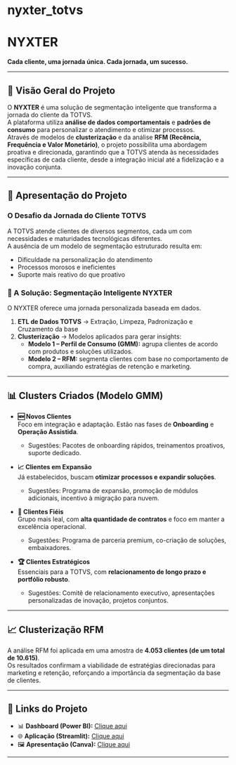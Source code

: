 # nyxter_totvs

# NYXTER  
**Cada cliente, uma jornada única. Cada jornada, um sucesso.**  

---

## 📖 Visão Geral do Projeto  
O **NYXTER** é uma solução de segmentação inteligente que transforma a jornada do cliente da TOTVS.  
A plataforma utiliza **análise de dados comportamentais** e **padrões de consumo** para personalizar o atendimento e otimizar processos.  
Através de modelos de **clusterização** e da análise **RFM (Recência, Frequência e Valor Monetário)**, o projeto possibilita uma abordagem proativa e direcionada, garantindo que a TOTVS atenda às necessidades específicas de cada cliente, desde a integração inicial até a fidelização e a inovação conjunta.  

---

## 🎤 Apresentação do Projeto  
### O Desafio da Jornada do Cliente TOTVS  
A TOTVS atende clientes de diversos segmentos, cada um com necessidades e maturidades tecnológicas diferentes.  
A ausência de um modelo de segmentação estruturado resulta em:  
- Dificuldade na personalização do atendimento  
- Processos morosos e ineficientes  
- Suporte mais reativo do que proativo  

### 🌟 A Solução: Segmentação Inteligente NYXTER  
O NYXTER oferece uma jornada personalizada baseada em dados.  

1. **ETL de Dados TOTVS** → Extração, Limpeza, Padronização e Cruzamento da base  
2. **Clusterização** → Modelos aplicados para gerar insights:  
   - **Modelo 1 – Perfil de Consumo (GMM):** agrupa clientes de acordo com produtos e soluções utilizados.  
   - **Modelo 2 – RFM:** segmenta clientes com base no comportamento de compra, auxiliando estratégias de retenção e marketing.  

---

## 📊 Clusters Criados (Modelo GMM)  

- **🆕 Novos Clientes**  
  Foco em integração e adaptação. Estão nas fases de **Onboarding** e **Operação Assistida**.  
  - Sugestões: Pacotes de onboarding rápidos, treinamentos proativos, suporte dedicado.  

- **📈 Clientes em Expansão**  
  Já estabelecidos, buscam **otimizar processos e expandir soluções**.  
  - Sugestões: Programa de expansão, promoção de módulos adicionais, incentivo à migração para nuvem.  

- **💎 Clientes Fiéis**  
  Grupo mais leal, com **alta quantidade de contratos** e foco em manter a excelência operacional.  
  - Sugestões: Programa de parceria premium, co-criação de soluções, embaixadores.  

- **🏆 Clientes Estratégicos**  
  Essenciais para a TOTVS, com **relacionamento de longo prazo e portfólio robusto**.  
  - Sugestões: Comitê de relacionamento executivo, apresentações personalizadas de inovação, projetos conjuntos.  

---

## 📈 Clusterização RFM  
A análise RFM foi aplicada em uma amostra de **4.053 clientes (de um total de 10.615)**.  
Os resultados confirmam a viabilidade de estratégias direcionadas para marketing e retenção, reforçando a importância da segmentação da base de clientes.  

---

## 🔗 Links do Projeto  
- 📊 **Dashboard (Power BI):** [Clique aqui](https://app.powerbi.com/view?r=eyJrIjoiNGY2ZTMzY2EtM2ZhMS00MWY0LWFlOWUtZTc4MjdlMjhjZDMxIiwidCI6IjExZGJiZmUyLTg5YjgtNDU0OS1iZTEwLWNlYzM2NGU1OTU1MSIsImMiOjR9)  
- 🌐 **Aplicação (Streamlit):** [Clique aqui](https://nyxter.streamlit.app/)  
- 🖼️ **Apresentação (Canva):** [Clique aqui](https://www.canva.com/design/DAGzpycNmeo/Bx0srns2kGBhOaTNtJEG7w/edit?utm_content=DAGzpycNmeo&utm_campaign=designshare&utm_medium=link2&utm_source=sharebutton)  

---



